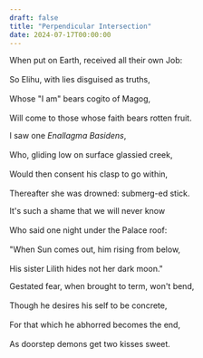 ```yaml
---
draft: false
title: "Perpendicular Intersection"
date: 2024-07-17T00:00:00
---
```


When put on Earth, received all their own Job: <br>  
So Elihu, with lies disguised as truths, <br>  
Whose "I am" bears cogito of Magog, <br>  
Will come to those whose faith bears rotten fruit. 

I saw one _Enallagma Basidens_, <br>  
Who, gliding low on surface glassied creek, <br>  
Would then consent his clasp to go within, <br>  
Thereafter she was drowned: submerg-ed stick.

It's such a shame that we will never know <br>  
Who said one night under the Palace roof: <br>  
"When Sun comes out, him rising from below, <br>  
His sister Lilith hides not her dark moon."

Gestated fear, when brought to term, won't bend, <br>  
Though he desires his self to be concrete, <br>  
For that which he abhorred becomes the end, <br>  
As doorstep demons get two kisses sweet. 
